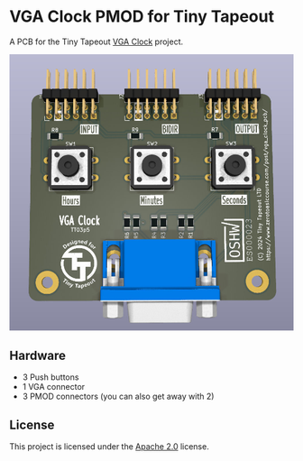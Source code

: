 # VGA Clock PMOD for Tiny Tapeout

A PCB for the Tiny Tapeout [VGA Clock](https://github.com/urish/tt04-simon-game) project.

![PCB Render](images/render.jpg)

## Hardware

- 3 Push buttons
- 1 VGA connector
- 3 PMOD connectors (you can also get away with 2)

## License

This project is licensed under the [Apache 2.0](LICENSE) license.
